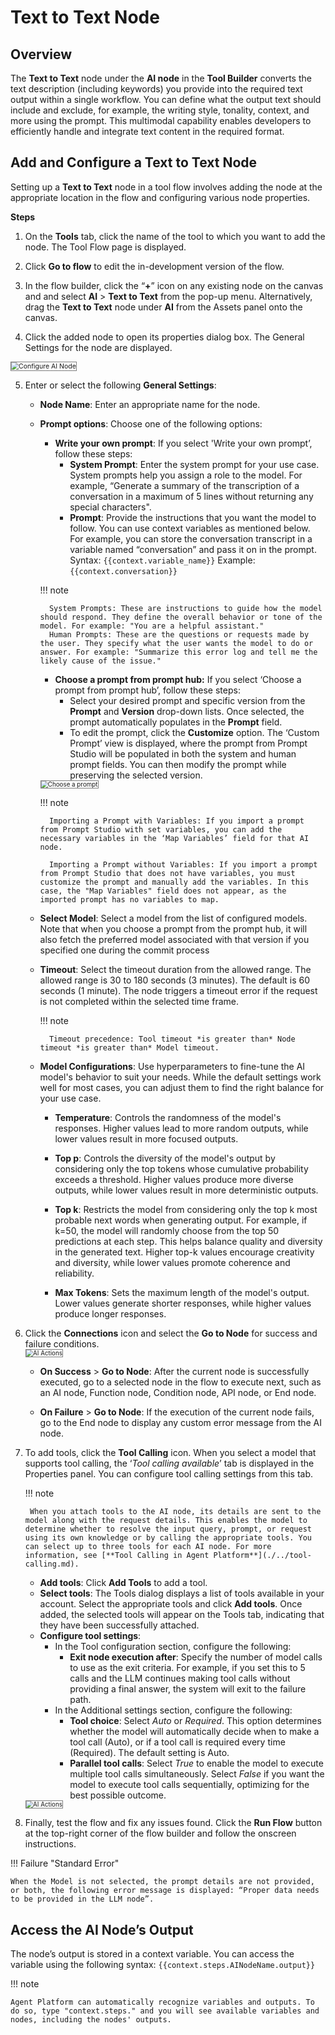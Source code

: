 # Text to Text Node

## Overview

The **Text to Text** node under the **AI node** in the **Tool Builder** converts the text description (including keywords) you provide into the required text output within a single workflow. You can define what the output text should include and exclude, for example, the writing style, tonality, context, and more using the prompt. This multimodal capability enables developers to efficiently handle and integrate text content in the required format.

## Add and Configure a Text to Text Node

Setting up a <b>Text to Text</b> node in a tool flow involves adding the node at the appropriate location in the flow and configuring various node properties.

**Steps**

1. On the **Tools** tab, click the name of the tool to which you want to add the node. The Tool Flow page is displayed. 

2. Click **Go to flow** to edit the in-development version of the flow.

3. In the flow builder, click the “**+**” icon on any existing node on the canvas and and select **AI** > **Text to Text** from the pop-up menu. Alternatively, drag the **Text to Text** node under **AI** from the Assets panel onto the canvas.

4. Click the added node to open its properties dialog box. The General Settings for the node are displayed.  
<img src="../images/configure-gen-ai-node.png" alt="Configure AI Node" title="Configure AI Node" style="border: 1px solid gray; zoom:75%;">

5. Enter or select the following **General Settings**:

    * **Node Name**: Enter an appropriate name for the node.

    * **Prompt options**: Choose one of the following options:
        * **Write your own prompt**: If you select 'Write your own prompt’, follow these steps:
            * **System Prompt**: Enter the system prompt for your use case. System prompts help you assign a role to the model. For example, “Generate a summary of the transcription of a conversation in a maximum of 5 lines without returning any special characters".
            * **Prompt**: Provide the instructions that you want the model to follow. You can use context variables as mentioned below. For example, you can store the conversation transcript in a variable named “conversation” and pass it on in the prompt.  
            Syntax: `{{context.variable_name}}`
            Example: `{{context.conversation}}`  

        !!! note

            System Prompts: These are instructions to guide how the model should respond. They define the overall behavior or tone of the model. For example: "You are a helpful assistant."   
            Human Prompts: These are the questions or requests made by the user. They specify what the user wants the model to do or answer. For example: "Summarize this error log and tell me the likely cause of the issue."


        * **Choose a prompt from prompt hub:** If you select ‘Choose a prompt from prompt hub’, follow these steps:
            * Select your desired prompt and specific version from the **Prompt** and **Version** drop-down lists. Once selected, the prompt automatically populates in the **Prompt** field.
            * To edit the prompt, click the **Customize** option. The ‘Custom Prompt’ view is displayed, where the prompt from Prompt Studio will be populated in both the system and human prompt fields. You can then modify the prompt while preserving the selected version.  
        <img src="./../images/choose_prompt_with_variables_fields.png" alt="Choose a prompt" title="Choose a prompt" style="border: 1px solid gray; zoom:70%;">      

        !!! note

            Importing a Prompt with Variables: If you import a prompt from Prompt Studio with set variables, you can add the necessary variables in the ‘Map Variables’ field for that AI node.

            Importing a Prompt without Variables: If you import a prompt from Prompt Studio that does not have variables, you must customize the prompt and manually add the variables. In this case, the "Map Variables" field does not appear, as the imported prompt has no variables to map.

    * **Select Model**: Select a model from the list of configured models.
    Note that when you choose a prompt from the prompt hub, it will also fetch the preferred model associated with that version if you specified one during the commit process

    * **Timeout**: Select the timeout duration from the allowed range. The allowed range is 30 to 180 seconds (3 minutes). The default is 60 seconds (1 minute). The node triggers a timeout error if the request is not completed within the selected time frame.    

        !!! note 

            Timeout precedence: Tool timeout *is greater than* Node timeout *is greater than* Model timeout.

    * **Model Configurations**: Use hyperparameters to fine-tune the AI model's behavior to suit your needs. While the default settings work well for most cases, you can adjust them to find the right balance for your use case.

        * **Temperature**: Controls the randomness of the model's responses. Higher values lead to more random outputs, while lower values result in more focused outputs.

        * **Top p**: Controls the diversity of the model's output by considering only the top tokens whose cumulative probability exceeds a threshold. Higher values produce more diverse outputs, while lower values result in more deterministic outputs.

        * **Top k**: Restricts the model from considering only the top k most probable next words when generating output. For example, if k=50, the model will randomly choose from the top 50 predictions at each step. This helps balance quality and diversity in the generated text. Higher top-k values encourage creativity and diversity, while lower values promote coherence and reliability.

        * **Max Tokens**: Sets the maximum length of the model's output. Lower values generate shorter responses, while higher values produce longer responses.

6. Click the **Connections** icon and select the **Go to Node** for success and failure conditions.  
        <img src="./../images/gen-ai-connections.png" alt="AI Actions" title="AI Actions" style="border: 1px solid gray; zoom:70%;">

    * **On Success** > **Go to Node**: After the current node is successfully executed, go to a selected node in the flow to execute next, such as an AI node, Function node, Condition node, API node, or End node.

    * **On Failure** > **Go to Node**: If the execution of the current node fails, go to the End node to display any custom error message from the AI node.

7. To add tools, click the **Tool Calling** icon. When you select a model that supports tool calling, the ‘*Tool calling available*’ tab is displayed in the Properties panel. You can configure tool calling settings from this tab.

    !!! note

        When you attach tools to the AI node, its details are sent to the model along with the request details. This enables the model to determine whether to resolve the input query, prompt, or request using its own knowledge or by calling the appropriate tools. You can select up to three tools for each AI node. For more information, see [**Tool Calling in Agent Platform**](./../tool-calling.md). 

    * **Add tools**: Click **Add Tools** to add a tool.
    * **Select tools**: The Tools dialog displays a list of tools available in your account. Select the appropriate tools and click **Add tools**. Once added, the selected tools will appear on the Tools tab, indicating that they have been successfully attached.  
    * **Configure tool settings**:
        * In the Tool configuration section, configure the following:
            * **Exit node execution after**: Specify the number of model calls to use as the exit criteria. For example, if you set this to 5 calls and the LLM continues making tool calls without providing a final answer, the system will exit to the failure path.
        * In the Additional settings section, configure the following:
            * **Tool choice**: Select *Auto* or *Required*. This option determines whether the model will automatically decide when to make a tool call (Auto), or if a tool call is required every time (Required). The default setting is Auto.
            * **Parallel tool calls**: Select *True* to enable the model to execute multiple tool calls simultaneously. Select *False* if you want the model to execute tool calls sequentially, optimizing for the best possible outcome.  
        
    <img src="./../images/tool_calling_configuration.png" alt="AI Actions" title="AI Actions" style="border: 1px solid gray; zoom:70%;">

8. Finally, test the flow and fix any issues found. Click the **Run Flow** button at the top-right corner of the flow builder and follow the onscreen instructions.

!!! Failure "Standard Error"

    When the Model is not selected, the prompt details are not provided, or both, the following error message is displayed: “Proper data needs to be provided in the LLM node”.

## Access the AI Node’s Output

The node’s output is stored in a context variable. You can access the variable using the following syntax:
`{{context.steps.AINodeName.output}}`

!!! note

    Agent Platform can automatically recognize variables and outputs. To do so, type "context.steps." and you will see available variables and nodes, including the nodes' outputs.